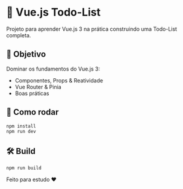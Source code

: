 # 🚀 Vue.js Todo-List

Projeto para aprender Vue.js 3 na prática construindo uma Todo-List completa.

## 🎯 Objetivo

Dominar os fundamentos do Vue.js 3:

- Componentes, Props & Reatividade
- Vue Router & Pinia
- Boas práticas

## 🚀 Como rodar

```sh
npm install
npm run dev
```

## 🛠️ Build

```sh
npm run build
```

Feito para estudo ❤️
